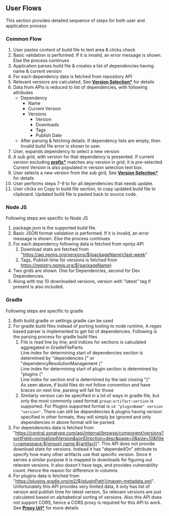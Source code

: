## User Flows
This section provides detailed sequence of steps for both user and application process

### Common Flow
1. User pastes content of build file to text area & clicks check
2. Basic validation is performed. If it is invalid, an error message is shown. Else the process continues
3. Application parses build file & creates a list of dependencies having name & current version
4. For each dependency data is fetched from repository API 
5. Relevant versions are calculated, See **[Version Selection*](/user-guide?id=relevant-versions)** for details
6. Data from APIs is reduced to list of dependencies, with following attributes
    - Dependency
        - Name
        - Current Version
        - Versions
            - Version
            - Downloads
            - Tags
            - Publish Date
    - After parsing & fetching details. If dependency lists are empty, then Invalid build file error is shown to user.
7. User, expands dependency to select a new version
8. A sub grid, with version for that dependency is presented. If current version excluding **[prefix*](/user-guide?id=version-prefix)** matches any version in grid, it is pre-selected.
Current Version is also populated in version selection text box.
9. User selects a new version from the sub gird, See **[Version Selection*](/user-guide?id=version-selection)** for details
10. User performs steps 7-9 to for all dependencies that needs update.
11. User clicks on Copy in build file section, to copy updated build file to clipboard. Updated build file is pasted back to source code.

### Node JS
Following steps are specific to Node JS 
1. package.json is the supported build file.
2. Basic JSON format validation is performed. If it is invalid, an error message is shown. Else the process continues
3. For each dependency following data is fetched from npmjs API 
    1. Download stats are fetched from "https://api.npmjs.org/versions/${packageName}/last-week"
    2. Tags, Publish time for versions is fetched from https://registry.npmjs.org/${packageName}
4. Two grids are shown. One for Dependencies, second for Dev Dependencies.
5. Along with top 10 downloaded versions, version with "latest" tag if present is also included.

### Gradle
Following steps are specific to gradle
1. Both build.gradle or settings.gradle can be used
2. For gradle build files instead of porting tooling to node runtime, A regex based parser is implemented to get list of dependencies.
Following is the parsing process for gradle build files
    1. File is read line by line, and indices for sections is calculated aggregated in GradleFileParts.  
    Line index for determining start of dependencies section is determined by "dependencies \{" or "dependencyResolutionManagement \{"  
    Line index for determining start of plugin section is determined by "plugins \{"  
    Line index for section end is determined by the last closing "\}"  
    As seen above, if build files do not follow convention and have braces on next line, parsing will fail for those
    2. Similarly version can be specified in a lot of ways in gradle file, but only the most commonly used format ```group:artifact:version``` is supported.
    For Plugins supported format is ```id "pluginName" version "version"```. There can still be dependencies & plugins having version specified in other formats,
    they will simply be ignored and only dependencies in above format will be parsed.
3. For dependencies data is fetched from "https://central.sonatype.com/api/internal/browse/component/versions?sortField=normalizedVersion&sortDirection=desc&page=0&size=10&filter=namespace:${group},name:${artifact}". This API does not provide download stats for versions. Instead it has "dependedOn" attribute to specify how many other artifacts
use that specific version. Since it serves a similar purpose it is mapped to downloads for figuring out relevant versions. It also doesn't have tags, and provides
vulnerability count. Hence the reason for difference in columns
4. For plugins data is fetched from "https://plugins.gradle.org/m2/${pluginPath}/maven-metadata.xml". Unfortunately this API provides very limited data, it only has list of version
and publish time for latest version, So relevant versions are just calculated based on alphabetical sorting of versions. Also this API does not support CORS, hence a CORS proxy
is required for this API to work. See **[Proxy Url*](/user-guide?id=proxy-url)** for more details